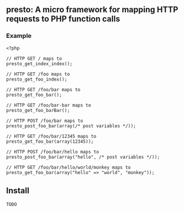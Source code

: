 ## presto: A micro framework for mapping HTTP requests to PHP function calls

### Example

    <?php

    // HTTP GET / maps to
    presto_get_index_index();

    // HTTP GET /foo maps to
    presto_get_foo_index();

    // HTTP GET /foo/bar maps to
    presto_get_foo_bar();

    // HTTP GET /foo/bar-bar maps to
    presto_get_foo_barBar();

    // HTTP POST /foo/bar maps to
    presto_post_foo_bar(array(/* post variables */));

    // HTTP GET /foo/bar/12345 maps to
    presto_get_foo_bar(array(12345));

    // HTTP POST /foo/bar/hello maps to 
    presto_post_foo_bar(array("hello", /* post variables */));

    // HTTP GET /foo/bar/hello/world/monkey maps to
    presto_get_foo_bar(array("hello" => "world", "monkey"));

## Install

    TODO
 

